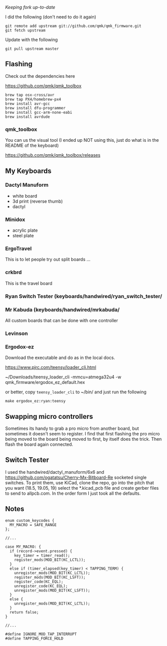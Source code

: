 

*Keeping fork up-to-date*

I did the following (don't need to do it again)

```
git remote add upstream git://github.com/qmk/qmk_firmware.git
git fetch upstream
```


Update with the following

```
git pull upstream master
```

## Flashing

Check out the dependencies here

https://github.com/qmk/qmk_toolbox

```
brew tap osx-cross/avr
brew tap PX4/homebrew-px4
brew install avr-gcc
brew install dfu-programmer
brew install gcc-arm-none-eabi
brew install avrdude
```

### qmk_toolbox

You can us the visual tool (I ended up NOT using this, just do what is in the README of the keyboard)

https://github.com/qmk/qmk_toolbox/releases


## My Keyboards

### Dactyl Manuform
- white board
- 3d print (reverse thumb)
- dactyl

### Minidox
- acrylic plate
- steel plate

### ErgoTravel
This is to let people try out split boards ...

### crkbrd
This is the travel board

### Ryan Switch Tester (keyboards/handwired/ryan_switch_tester/

### Mr Kabuda (keyboards/handwired/mrkabuda/
All custom boards that can be done with one controller

### Levinson

### Ergodox-ez

Download the executable and do as in the local docs.

https://www.pjrc.com/teensy/loader_cli.html

~/Downloads/teensy_loader_cli -mmcu=atmega32u4 -w qmk_firmware/ergodox_ez_default.hex

or better, copy `teensy_loader_cli` to ~/bin/ and just run the following

```
make ergodox_ez:ryan:teensy
```

## Swapping micro controllers

Sometimes its handy to grab a pro micro from another board, but sometimes it doesn't seem to register.
I find that first flashing the pro micro being moved to the board being moved to first, by itself does the trick.
Then flash the board again connected.


## Switch Tester

I used the handwired/dactyl_manuform/6x6 and https://github.com/ogatatsu/Cherry-Mx-Bitboard-Re socketed single switches.
To print them, use KiCad, clone the repo, go into the pitch that you want (18.5, 19.05, 19) select the *.kicad_pcb file
and create gerber files to send to allpcb.com.  In the order form I just took all the defaults.

## Notes

```
enum custom_keycodes {
  MY_MACRO = SAFE_RANGE
};

//...

case MY_MACRO: {
  if (record->event.pressed) {
    key_timer = timer_read();
    register_mods(MOD_BIT(KC_LCTL));
  }
  else if (timer_elapsed(key_timer) < TAPPING_TERM) {
    unregister_mods(MOD_BIT(KC_LCTL));
    register_mods(MOD_BIT(KC_LSFT));
    register_code(KC_EQL);
    unregister_code(KC_EQL);
    unregister_mods(MOD_BIT(KC_LSFT));
  }
  else {
    unregister_mods(MOD_BIT(KC_LCTL));
  }
  return false;
}

//...
```


```
#define IGNORE_MOD_TAP_INTERRUPT
#define TAPPING_FORCE_HOLD
```

